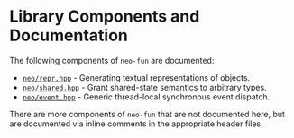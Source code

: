 # Library Components and Documentation

The following components of `neo-fun` are documented:

- [`neo/repr.hpp`](repr.md) - Generating textual representations of objects.
- [`neo/shared.hpp`](shared.md) - Grant shared-state semantics to arbitrary types.
- [`neo/event.hpp`](event.md) - Generic thread-local synchronous event dispatch.

There are more components of `neo-fun` that are not documented here, but are
documented via inline comments in the appropriate header files.
